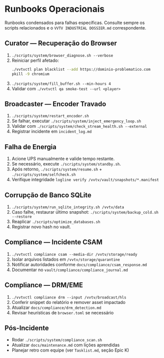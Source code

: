 # Runbooks Operacionais

Runbooks condensados para falhas específicas. Consulte sempre os scripts
relacionados e o `VVTV INDUSTRIAL DOSSIER.md` correspondente.

## Curator — Recuperação do Browser

1. `./scripts/system/browser_diagnose.sh --verbose`
2. Reiniciar perfil afetado:
   ```bash
   ./vvtvctl plan blacklist --add https://dominio-problematico.com
   pkill -9 chromium
   ```
3. `./scripts/system/fill_buffer.sh --min-hours 4`
4. Validar com `./vvtvctl qa smoke-test --url <player>`

## Broadcaster — Encoder Travado

1. `./scripts/system/restart_encoder.sh`
2. Se falhar, executar `./scripts/system/inject_emergency_loop.sh`
3. Validar com `./scripts/system/check_stream_health.sh --external`
4. Registrar incidente em `incident_log.md`

## Falha de Energia

1. Acione UPS manualmente e valide tempo restante.
2. Se necessário, execute `./scripts/system/standby.sh`.
3. Após retorno, `./scripts/system/resume.sh` + `./scripts/system/selfcheck.sh`
4. Verifique integridade `logline verify /vvtv/vault/snapshots/*.manifest`

## Corrupção de Banco SQLite

1. `./scripts/system/run_sqlite_integrity.sh /vvtv/data`
2. Caso falhe, restaurar último snapshot: `./scripts/system/backup_cold.sh --restore`
3. Reaplicar `./scripts/optimize_databases.sh`
4. Registrar novo hash no vault.

## Compliance — Incidente CSAM

1. `./vvtvctl compliance csam --media-dir /vvtv/storage/ready`
2. Isolar arquivos listados em `/vvtv/storage/quarantine`
3. Notificar autoridades conforme `docs/compliance/csam_response.md`
4. Documentar no `vault/compliance/compliance_journal.md`

## Compliance — DRM/EME

1. `./vvtvctl compliance drm --input /vvtv/broadcast/hls`
2. Conferir snippet do relatório e remover asset impactado
3. Atualizar `docs/compliance/drm_detection.md`
4. Revisar heurísticas de `browser.toml` se necessário

## Pós-Incidente

- Rodar `./scripts/system/compliance_scan.sh`
- Atualizar `docs/maintenance.md` com lições aprendidas
- Planejar retro com equipe (ver `Tasklist.md`, seção Epic K)

